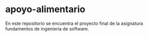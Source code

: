 # apoyo-alimentario
En este repositorio se encuentra el proyecto final de la asignatura fundamentos de ingenieria de software.
